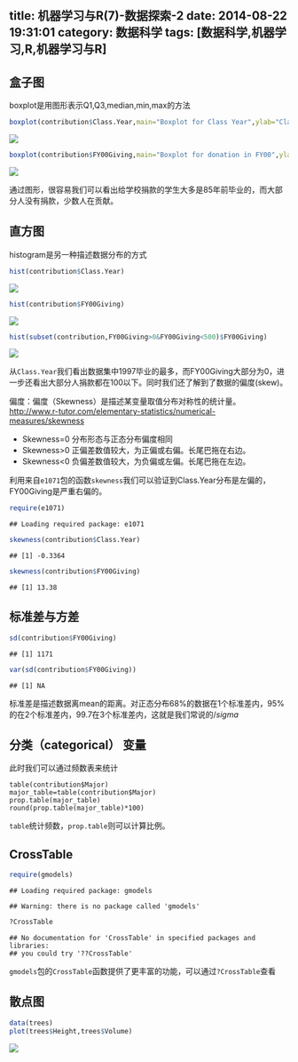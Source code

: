 title: 机器学习与R(7)-数据探索-2
date: 2014-08-22 19:31:01
category: 数据科学
tags: [数据科学,机器学习,R,机器学习与R]
---


## 盒子图

boxplot是用图形表示Q1,Q3,median,min,max的方法


```r
boxplot(contribution$Class.Year,main="Boxplot for Class Year",ylab="Class Year")
```

![](/img/rmachine/rmachine-7-21.png) 

```r
boxplot(contribution$FY00Giving,main="Boxplot for donation in FY00",ylab="donation $")
```

![](/img/rmachine/rmachine-7-22.png) 

通过图形，很容易我们可以看出给学校捐款的学生大多是85年前毕业的，而大部分人没有捐款，少数人在贡献。

## 直方图

histogram是另一种描述数据分布的方式


```r
hist(contribution$Class.Year)
```

![](/img/rmachine/rmachine-7-31.png) 

```r
hist(contribution$FY00Giving)
```

![](/img/rmachine/rmachine-7-32.png) 

```r
hist(subset(contribution,FY00Giving>0&FY00Giving<500)$FY00Giving)
```

![](/img/rmachine/rmachine-7-33.png) 

从`Class.Year`我们看出数据集中1997毕业的最多，而FY00Giving大部分为0，进一步还看出大部分人捐款都在100以下。同时我们还了解到了数据的偏度(skew)。

偏度：偏度（Skewness）是描述某变量取值分布对称性的统计量。http://www.r-tutor.com/elementary-statistics/numerical-measures/skewness
 
+ Skewness=0 分布形态与正态分布偏度相同
+ Skewness>0 正偏差数值较大，为正偏或右偏。长尾巴拖在右边。
+ Skewness<0 负偏差数值较大，为负偏或左偏。长尾巴拖在左边。 

利用来自`e1071`包的函数`skewness`我们可以验证到Class.Year分布是左偏的，FY00Giving是严重右偏的。


```r
require(e1071)
```

```
## Loading required package: e1071
```

```r
skewness(contribution$Class.Year)
```

```
## [1] -0.3364
```

```r
skewness(contribution$FY00Giving)
```

```
## [1] 13.38
```

## 标准差与方差


```r
sd(contribution$FY00Giving)
```

```
## [1] 1171
```

```r
var(sd(contribution$FY00Giving))
```

```
## [1] NA
```

标准差是描述数据离mean的距离。对正态分布68%的数据在1个标准差内，95%的在2个标准差内，99.7在3个标准差内，这就是我们常说的$/sigma$

## 分类（categorical） 变量

此时我们可以通过频数表来统计

```
table(contribution$Major)
major_table=table(contribution$Major)
prop.table(major_table)
round(prop.table(major_table)*100)
```

`table`统计频数，`prop.table`则可以计算比例。

## CrossTable


```r
require(gmodels)
```

```
## Loading required package: gmodels
```

```
## Warning: there is no package called 'gmodels'
```

```r
?CrossTable
```

```
## No documentation for 'CrossTable' in specified packages and libraries:
## you could try '??CrossTable'
```

`gmodels`包的`CrossTable`函数提供了更丰富的功能，可以通过`?CrossTable`查看

## 散点图



```r
data(trees)
plot(trees$Height,trees$Volume)
```

![](/img/rmachine/rmachine-7-7.png) 

